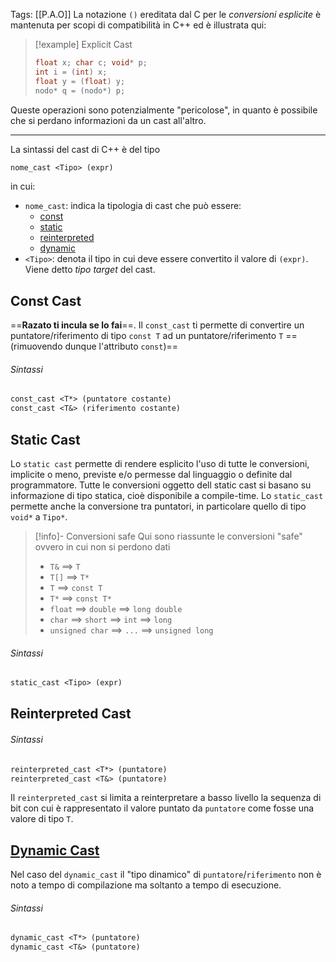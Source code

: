 Tags: [[P.A.O]]
La notazione `()` ereditata dal C per le *conversioni esplicite* è mantenuta per scopi di compatibilità in C++ ed è illustrata qui:
>[!example] Explicit Cast
>```cpp
>float x; char c; void* p;
>int i = (int) x;
>float y = (float) y;
>nodo* q = (nodo*) p;
>```

Queste operazioni sono potenzialmente "pericolose", in quanto è possibile che si perdano informazioni da un cast all'altro.

---

La sintassi del cast di C++ è del tipo
```txt
nome_cast <Tipo> (expr)
```
in cui:
- `nome_cast`: indica la tipologia di cast che può essere:
  - [const](#Const%20Cast)
  - [static](#Static%20Cast)
  - [reinterpreted](#Reinterpreted%20Cast)
  - [dynamic](#Dynamic%20Cast)
- `<Tipo>`: denota il tipo in cui deve essere convertito il valore di `(expr)`. Viene detto *tipo target* del cast.

## Const Cast 
==**Razato ti incula se lo fai**==.
Il `const_cast` ti permette di convertire un puntatore/riferimento di tipo `const T` ad un puntatore/riferimento `T` ==(rimuovendo dunque l'attributo `const`)== 
###### Sintassi
```txt
const_cast <T*> (puntatore costante)
const_cast <T&> (riferimento costante)
```

## Static Cast
Lo `static cast` permette di rendere esplicito l'uso di tutte le conversioni, implicite o meno, previste e/o permesse dal linguaggio o definite dal programmatore. Tutte le conversioni oggetto dell static cast si basano su informazione di tipo statica, cioè disponibile a compile-time.
Lo `static_cast` permette anche la conversione tra puntatori, in particolare quello di tipo `void*` a `Tipo*`.
>[!info]- Conversioni safe
>Qui sono riassunte le conversioni "safe" ovvero in cui non si perdono dati
>- `T&` ==> `T`
>- `T[]` ==> `T*`
>- `T` ==> `const T`
>- `T*` ==> `const T*`
>- `float` ==> `double` ==> `long double`
>- `char` ==> `short` ==> `int` ==> `long`
>- `unsigned char` ==> `...` ==> `unsigned long`
###### Sintassi
```txt
static_cast <Tipo> (expr)
```

## Reinterpreted Cast
###### Sintassi
```txt
reinterpreted_cast <T*> (puntatore)
reinterpreted_cast <T&> (puntatore)
```
Il `reinterpreted_cast` si limita a reinterpretare a basso livello la sequenza di bit con cui è rappresentato il valore puntato da `puntatore` come fosse una valore di tipo `T`.
## [Dynamic Cast](Ereditarietà.md#dynamic_cast)
Nel caso del `dynamic_cast` il "tipo dinamico" di `puntatore`/`riferimento` non è noto a
tempo di compilazione ma soltanto a tempo di esecuzione.
###### Sintassi
```txt
dynamic_cast <T*> (puntatore)
dynamic_cast <T&> (puntatore)
```